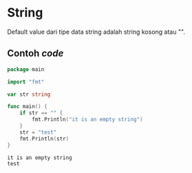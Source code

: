 # String

Default value dari tipe data string adalah string kosong atau "".

## Contoh _code_

```go
package main

import "fmt"

var str string

func main() {
    if str == "" {
        fmt.Println("it is an empty string")
    }
    str = "test"
    fmt.Println(str)
}
```

```
it is an empty string
test
```
